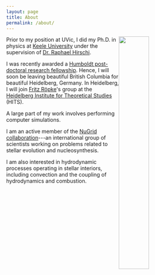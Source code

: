 ```yaml
---
layout: page
title: About
permalink: /about/
---
```



<!---
<img style="float: right" src="https://farm9.staticflickr.com/8573/16267731841_a876834236.jpg" height="40%" width="40%">
-->

<img style="float: right" src="https://lh3.googleusercontent.com/-BwrMCFwNij0/VSf_8lMVKOI/AAAAAAAAAJk/ZSBmmx2jmaE/s800/swj01.jpg" height="40%" width="40%">

<!---
<table style="width:auto;"><tr><td><a href="https://picasaweb.google.com/lh/photo/_yLB4B0u2mO70HY7rxLwqtMTjNZETYmyPJy0liipFm0?feat=embedwebsite"><img src="https://lh3.googleusercontent.com/-BwrMCFwNij0/VSf_8lMVKOI/AAAAAAAAAJk/ZSBmmx2jmaE/s144/swj01.jpg" height="96" width="144" /></a></td></tr><tr><td style="font-family:arial,sans-serif; font-size:11px; text-align:right">From <a href="https://picasaweb.google.com/113209873730276612077/20150410?authuser=0&feat=embedwebsite">2015-04-10</a></td></tr></table>
-->

Prior to my position at UVic, I did my Ph.D. in physics at
[Keele University](http://www.keele.ac.uk/) under the supervision of
[Dr. Raphael Hirschi](http://www.astro.keele.ac.uk/~hirschi).

I was recently awarded a [Humboldt post-doctoral research
fellowship](http://www.humboldt-foundation.de).
Hence, I will soon be leaving beautiful British Columbia for
beautiful Heidelberg, Germany.
In Heidelberg, I will join [Fritz Röpke](http://www.friedrich-roepke.de/)'s
group at the [Heidelberg Institute for Theoretical
Studies](http://www.h-its.org/english/research/tap/) (HITS).

A large part of my work involves performing computer simulations.

I am an active member of the [NuGrid
collaboration](www.nugridstars.org)---an international group
of scientists working on problems related to stellar evolution and
nucleosynthesis.

I am also interested in hydrodynamic processes operating in stellar
interiors, including convection and the coupling of hydrodynamics and
combustion.
